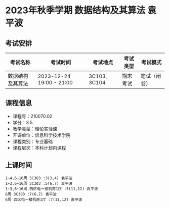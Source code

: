 # 2023年秋季学期 数据结构及其算法 袁平波




## 考试安排

| 考试名称 | 考试时间 | 考试地点 | 考试类型 | 考试模式 |
| -------- | -------- | -------- | -------- | -------- |
| 数据结构及其算法 | 2023-12-24 19:00 - 21:00 | 3C103, 3C104 | 期末考试 | 笔试（闭卷） |





## 课程信息

- 课程号：210070.02
- 学分：3.5
- 教学类型：理论实验课
- 开课单位：信息科学技术学院
- 课程类别：专业基础
- 课程层次：本科计划内课程

## 上课时间

```
1~4,6~16周 3C303 :3(3,4) 袁平波
1~3,6~16周 3C303 :5(6,7) 袁平波
1~3,6~16周 西区电一楼机房1厅 :5(11,12) 袁平波
6周 3C303 :7(6,7) 袁平波
6周 西区电一楼机房1厅 :7(11,12) 袁平波
```

